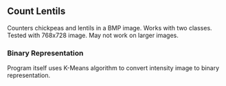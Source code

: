 ## Count Lentils
Counters chickpeas and lentils in a BMP image. Works with two classes. Tested with 768x728 image. May not work on larger images.

### Binary Representation
Program itself uses K-Means algorithm to convert intensity image to binary representation.


